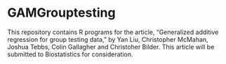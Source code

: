 # GAMGrouptesting

This repository contains R programs for the article, “Generalized additive regression for group testing data,” by Yan Liu, Christopher McMahan, Joshua Tebbs, Colin Gallagher and Christoher Bilder. This article will be submitted to Biostatistics for consideration.


